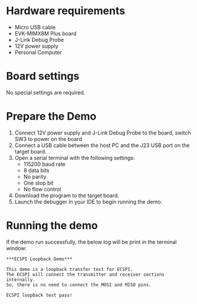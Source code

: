 Hardware requirements
=====================
- Micro USB cable
- EVK-MIMX8M Plus board
- J-Link Debug Probe
- 12V power supply
- Personal Computer

Board settings
============
No special settings are required.



Prepare the Demo
===============
1.  Connect 12V power supply and J-Link Debug Probe to the board, switch SW3 to power on the board
2.  Connect a USB cable between the host PC and the J23 USB port on the target board.
3.  Open a serial terminal with the following settings:
    - 115200 baud rate
    - 8 data bits
    - No parity
    - One stop bit
    - No flow control
4.  Download the program to the target board.
5.  Launch the debugger in your IDE to begin running the demo.

Running the demo
================
If the demo run successfully, the below log will be print in the terminal window:
~~~~~~~~~~~~~~~~~~~~~~~~~~~~~~~~~~~
***ECSPI Loopback Demo***

This demo is a loopback transfer test for ECSPI.
The ECSPI will connect the transmitter and receiver sections internally.
So, there is no need to connect the MOSI and MISO pins.

ECSPI loopback test pass!
~~~~~~~~~~~~~~~~~~~~~~~~~~~~~~~~~~~

